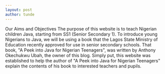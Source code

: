 ```yaml
---
layout: post
author: tunde
---
```

Our Aims and Objectives
The purpose of this website is to teach Nigerian children Java, starting from SS1 
(Senior Secondary 1). To introduce young Nigerians to Java, we will be using a book that 
the Lagos State Ministry of Education recently approved for use in senior secondary schools. 
That book, "A Peek into Java for Nigerian Teenagers", was written by Anthony Okechukwu Ubah,
the owner of this blog. Simply put, this website was established to help the author of 
"A Peek into Java for Nigerian Teenagers" explain the contents of his book to interested 
teachers and pupils.
